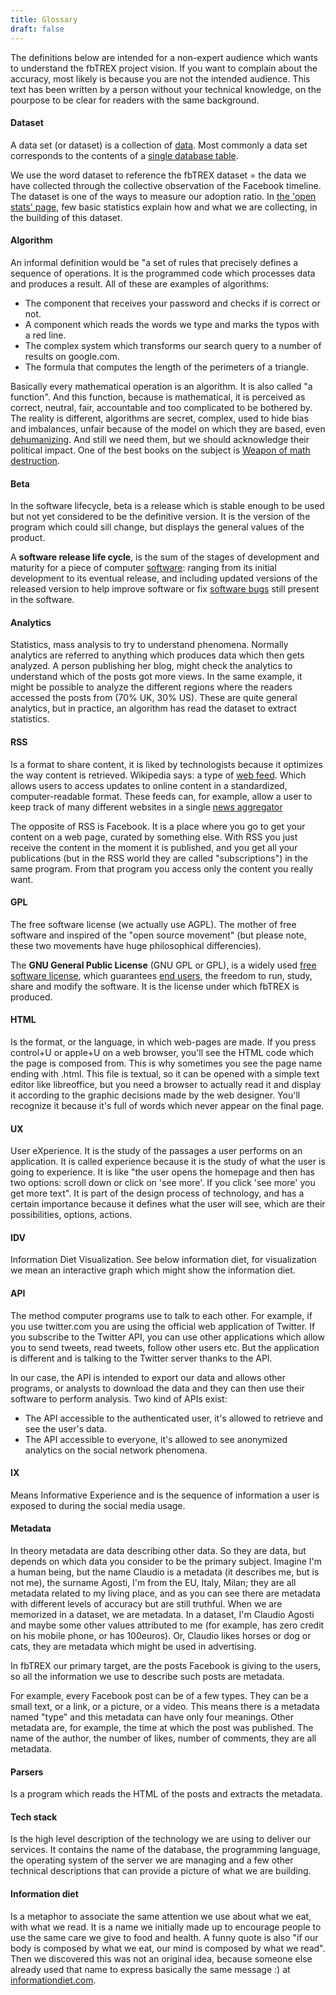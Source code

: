 ```yaml
---
title: Glossary
draft: false
---
```


The definitions below are intended for a non-expert audience which wants to understand the fbTREX project vision. If you want to complain about the accuracy, most likely is because you are not the intended audience. This text has been written by a person without your technical knowledge, on the pourpose to be clear for readers with the same background.

#### Dataset
A data set (or dataset) is a collection of [data](https://en.wikipedia.org/wiki/Data). Most commonly a data set corresponds to the contents of a [single database table](https://en.wikipedia.org/wiki/Table_(database)).

We use the word dataset to reference the fbTREX dataset = the data we have collected through the collective observation of the Facebook timeline. The dataset is one of the ways to measure our adoption ratio. In [the 'open stats' page](/impact), few basic statistics explain how and what we are collecting, in the building of this dataset.

#### Algorithm

An informal definition would be "a set of rules that precisely defines a sequence of operations. It is the programmed code which processes data and produces a result. All of these are examples of algorithms:

  * The component that receives your password and checks if is correct or not.
  * A component which reads the words we type and marks the typos with a red line.
  * The complex system which transforms our search query to a number of results on google.com.
  * The formula that computes the length of the perimeters of a triangle.

Basically every mathematical operation is an algorithm. It is also called "a function". And this function, because is mathematical, it is perceived as correct, neutral, fair, accountable and too complicated to be bothered by. The reality is different, algorithms are secret, complex, used to hide bias and imbalances, unfair because of the model on which they are based, even [dehumanizing](https://en.wikipedia.org/wiki/Computer_says_no).
And still we need them, but we should acknowledge their political impact. One of the best books on the subject is [Weapon of math destruction](https://blogs.scientificamerican.com/roots-of-unity/review-weapons-of-math-destruction/).

#### Beta
In the software lifecycle, beta is a release which is stable enough to be used but not yet considered to be the definitive version. It is the version of the program which could sill change, but displays the general values of the product. 

A **software release life cycle**, is the sum of the stages of development and maturity for a piece of computer [software](https://en.wikipedia.org/wiki/Software): ranging from its initial development to its eventual release, and including updated versions of the released version to help improve software or fix [software bugs](https://en.wikipedia.org/wiki/Software_bug) still present in the software. 

#### Analytics
Statistics, mass analysis to try to understand phenomena. Normally analytics are referred to anything which produces data which then gets analyzed. A person publishing her blog, might check the analytics to understand which of the posts got more views. In the same example, it might be possible to analyze the different regions where the readers accessed the posts from (70% UK, 30% US). These are quite general analytics, but in practice, an algorithm has read the dataset to extract statistics. 

#### RSS
Is a format to share content, it is liked by technologists because it optimizes the way content is retrieved. Wikipedia says: a type of [web feed](https://en.wikipedia.org/wiki/RSS#cite_note-Netsc99-2). Which allows users to access updates to online content in a standardized, computer-readable format. These feeds can, for example, allow a user to keep track of many different websites in a single 
[news aggregator](https://en.wikipedia.org/wiki/News_aggregator) 

The opposite of RSS is Facebook. It is a place where you go to get your content on a web page, curated by something else. With RSS you just receive the content in the moment it is published, and you get all your publications (but in the RSS world they are called "subscriptions") in the same program. From that program you access only the content you really want.

#### GPL
The free software license (we actually use AGPL). The mother of free software and inspired of the "open source movement" (but please note, these two movements have huge philosophical differencies).

The **GNU General Public License** (GNU GPL or GPL), is a widely used [free software license](https://en.wikipedia.org/wiki/Free_software_license), which guarantees [end users](https://en.wikipedia.org/wiki/End_user), the freedom to run, study, share and modify the software. It is the license under which fbTREX is produced.

#### HTML
Is the format, or the language, in which web-pages are made. If you press control+U or apple+U on a web browser, you'll see the HTML code which the page is composed from. This is why sometimes you see the page name ending with .html. This file is textual, so it can be opened with a simple text editor like libreoffice, but you need a browser to actually read it and display it according to the graphic decisions made by the web designer. You'll recognize it because it's full of words which never appear on the final page.

#### UX
User eXperience. It is the study of the passages a user performs on an application. It is called experience because it is the study of what the user is going to experience. It is like "the user opens the homepage and then has two options: scroll down or click on 'see more'. If you click 'see more' you get more text". It is part of the design process of technology, and has a certain importance because it defines what the user will see, which are their possibilities, options, actions.

#### IDV
Information Diet Visualization. See below information diet, for visualization we mean an interactive graph which might show the information diet.

#### API
The method computer programs use to talk to each other. For example, if you use twitter.com you are using the official web application of Twitter. If you subscribe to the Twitter API, you can use other applications which allow you to send tweets, read tweets, follow other users etc. But the application is different and is talking to the Twitter server thanks to the API. 

In our case, the API is intended to export our data and allows other programs, or analysts to download the data and they can then use their software to perform analysis. Two kind of APIs exist:
  * The API accessible to the authenticated user, it's allowed to retrieve and see the user's data.
  * The API accessible to everyone, it's allowed to see anonymized analytics on the social network phenomena.

#### IX
Means Informative Experience and is the sequence of information a user is exposed to during the social media usage.

#### Metadata
In theory metadata are data describing other data. So they are data, but depends on which data you consider to be the primary subject. Imagine I'm a human being, but the name Claudio is a metadata (it describes me, but is not me), the surname Agosti, I'm from the EU, Italy, Milan; they are all metadata related to my living place, and as you can see there are metadata with different levels of accuracy but are still truthful. When we are memorized in a dataset, we are metadata. In a dataset, I'm Claudio Agosti and maybe some other values attributed to me (for example, has zero credit on his mobile phone, or has 100euros). Or, Claudio likes horses or dog or cats, they are metadata which might be used in advertising.


In fbTREX our primary target, are the posts Facebook is giving to the users, so all the information we use to describe such posts are metadata.

For example, every Facebook post can be of a few types. They can be a small text, or a link, or a picture, or a video. This means there is a metadata named "type" and this metadata can have only four meanings. Other metadata are, for example, the time at which the post was published. The name of the author, the number of likes, number of comments, they are all metadata.

#### Parsers
Is a program which reads the HTML of the posts and extracts the metadata.

#### Tech stack
Is the high level description of the technology we are using to deliver our services. It contains the name of the database, the programming language, the operating system of the server we are managing and a few other technical descriptions that can provide a picture of what we are building.

#### Information diet
Is a metaphor to associate the same attention we use about what we eat, with what we read. It is a name we initially made up to encourage people to use the same care we give to food and health. A funny quote is also "if our body is composed by what we eat, our mind is composed by what we read". Then we discovered this was not an original idea, because someone else already used that name to express basically the same message :) at [informationdiet.com](http://informationdiet.com/).
